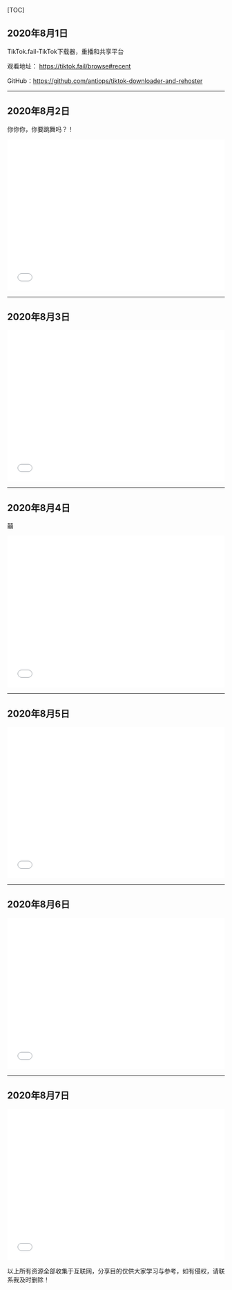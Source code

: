 

[TOC]

## 2020年8月1日

TikTok.fail-TikTok下载器，重播和共享平台

观看地址： https://tiktok.fail/browse#recent

GitHub：https://github.com/antiops/tiktok-downloader-and-rehoster 

***

## 2020年8月2日

你你你，你要跳舞吗？！

<iframe src="//player.bilibili.com/player.html?aid=68403466&bvid=BV1oJ411371R&cid=118555385&page=1" scrolling="no" border="0" frameborder="no" framespacing="0" allowfullscreen="true" height="350px"  width="100%" > </iframe>

***

## 2020年8月3日

<iframe src="//player.bilibili.com/player.html?aid=498263021&bvid=BV1cK411s7hz&cid=193724663&page=1" scrolling="no" border="0" frameborder="no" framespacing="0" allowfullscreen="true" height="350px"  width="100%" > </iframe>

***

## 2020年8月4日

囍

<iframe src="//player.bilibili.com/player.html?aid=795200064&bvid=BV1vC4y1s7R7&cid=175095226&page=1" scrolling="no" border="0" frameborder="no" framespacing="0" allowfullscreen="true" height="350px"  width="100%" > </iframe>

***

## 2020年8月5日

<iframe src="//player.bilibili.com/player.html?aid=54338032&bvid=BV1W4411n7ak&cid=95044771&page=1" scrolling="no" border="0" frameborder="no" framespacing="0" allowfullscreen="true"  height="350px"  width="100%" > </iframe>

***

## 2020年8月6日

<iframe src="//player.bilibili.com/player.html?aid=540665561&bvid=BV1Vi4y147mv&cid=192993642&page=1" scrolling="no" border="0" frameborder="no" framespacing="0" allowfullscreen="true" height="350px"  width="100%"   > </iframe>

***

## 2020年8月7日

<iframe src="//player.bilibili.com/player.html?aid=370077328&bvid=BV1sZ4y1j7st&cid=171631759&page=1" scrolling="no" border="0" frameborder="no" framespacing="0" allowfullscreen="true" height="350px"  width="100%" > </iframe>

以上所有资源全部收集于互联网，分享目的仅供大家学习与参考，如有侵权，请联系我及时删除！

